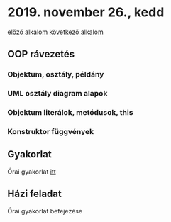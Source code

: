 # 2019. november 26., kedd

[előző alkalom](../20191123)
[következő alkalom](../20191128)

## OOP rávezetés

### Objektum, osztály, példány

### UML osztály diagram alapok

### Objektum literálok, metódusok, this

### Konstruktor függvények

## Gyakorlat

Órai gyakorlat [itt](https://docs.google.com/presentation/d/1-YXTkKgUmV_wtTs__E7nzRF04QGs24DZZgtc9s8o20c/edit?usp=sharing)

## Házi feladat

Órai gyakorlat befejezése
